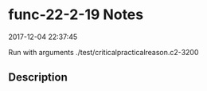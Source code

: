 # func-22-2-19 Notes

2017-12-04 22:37:45

Run with arguments ./test/criticalpracticalreason.c2-3200 

## Description

